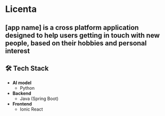 # Licenta

## [app name] is a cross platform application designed to help users getting in touch with new people, based on their hobbies and personal interest

## 🛠️ Tech Stack
- **AI model** 
    - Python
- **Backend**
    - Java (Spring Boot)
- **Frontend**
    - Ionic React
